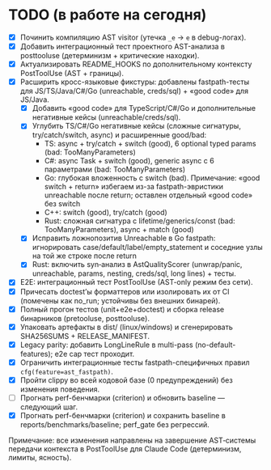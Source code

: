 # TODO (в работе на сегодня)

- [x] Починить компиляцию AST visitor (утечка `_e` → `e` в debug-логах).
- [x] Добавить интеграционный тест проектного AST-анализа в posttooluse (детерминизм + критические находки).
- [x] Актуализировать README_HOOKS по дополнительному контексту PostToolUse (AST + границы).
- [x] Расширить кросс-языковые фикстуры: добавлены fastpath-тесты для JS/TS/Java/C#/Go (unreachable, creds/sql) + «good code» для JS/Java.
  - [x] Добавить «good code» для TypeScript/C#/Go и дополнительные негативные кейсы (unreachable/creds/sql).
  - [x] Углубить TS/C#/Go негативные кейсы (сложные сигнатуры, try/catch/switch, async) и расширенные good/bad:
    - TS: async + try/catch + switch (good), 6 optional typed params (bad: TooManyParameters)
    - C#: async Task + switch (good), generic async с 6 параметрами (bad: TooManyParameters)
    - Go: глубокая вложенность с switch (bad). Примечание: «good switch + return» избегаем из-за fastpath-эвристики unreachable после return; оставлен отдельный «good code» без switch
    - C++: switch (good), try/catch (good)
    - Rust: сложная сигнатура с lifetime/generics/const (bad: TooManyParameters), async + match (good)
  - [x] Исправить ложнопозитив Unreachable в Go fastpath: игнорировать case/default/label/empty_statement и соседние узлы на той же строке после return
  - [x] Rust: включить syn‑анализ в AstQualityScorer (unwrap/panic, unreachable, params, nesting, creds/sql, long lines) + тесты.
- [x] E2E: интеграционный тест PostToolUse (AST-only режим без сети).
- [x] Причесать doctest’ы форматтеров или изолировать их от CI (помечены как no_run; устойчивы без внешних бинарей).
- [x] Полный прогон тестов (unit+e2e+doctest) и сборка release бинарников (pretooluse, posttooluse).
- [x] Упаковать артефакты в dist/ (linux/windows) и сгенерировать SHA256SUMS + RELEASE_MANIFEST.
 - [x] Legacy parity: добавить LongLineRule в multi-pass (no-default-features); e2e cap тест проходит.
 - [x] Ограничить интеграционные тесты fastpath-специфичных правил `cfg(feature=ast_fastpath)`.
- [x] Пройти clippy во всей кодовой базе (0 предупреждений) без изменения поведения.
- [ ] Прогнать perf-бенчмарки (criterion) и обновить baseline — следующий шаг.
 - [x] Прогнать perf-бенчмарки (criterion) и сохранить baseline в reports/benchmarks/baseline; perf_gate без регрессий.

Примечание: все изменения направлены на завершение AST‑системы передачи контекста в PostToolUse для Claude Code (детерминизм, лимиты, ясность).
